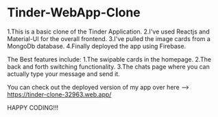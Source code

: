 # Tinder-WebApp-Clone

1.This is a basic clone of the Tinder Application.
2.I've used Reactjs and Material-UI for the overall frontend.
3.I've pulled the image cards from a MongoDb database.
4.Finally deployed the app using Firebase.

The Best features include:
  1.The swipable cards in the homepage.
  2.The back and forth switching functionality.
  3.The chats page where you can actually type your message and send it.

You can check out the deployed version of my app over here --> https://tinder-clone-32963.web.app/


HAPPY CODING!!!
